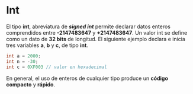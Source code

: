 # Int
El tipo **int**, abreviatura de ***signed int*** permite declarar datos enteros comprendidos entre **-2147483647** y **+2147483647**. Un valor int se define como un dato de **32 bits** de longitud. El siguiente ejemplo declara e inicia tres variables **a**, **b** y **c**, de tipo **int**.
```c
int a = 2000;
int n = -30;
int c = 0XF003 // valor en hexadecimal
```
En general, el uso de enteros de cualquier tipo produce un __código compacto__ y __rápido__.
<!--stackedit_data:
eyJoaXN0b3J5IjpbMjQ0NzE1NzcyLDEwNzAyMTM1NjRdfQ==
-->
